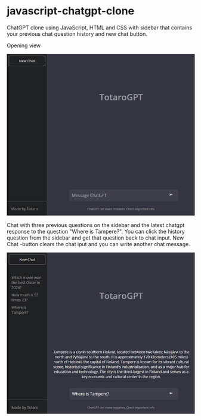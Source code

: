 # javascript-chatgpt-clone
ChatGPT clone using JavaScript, HTML and CSS with sidebar that contains your previous chat question history and new chat button.


Opening view

<img src="images/chatgpt1.png">

Chat with three previous questions on the sidebar and the latest chatgpt response to the question "Where is Tampere?". You can click the history question from the sidebar and get that question back to chat input. New Chat -button clears the chat iput and you can write another chat message.

<img src="images/chatgpt2.png">

